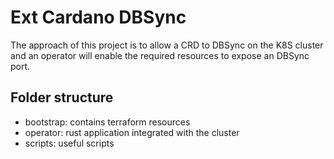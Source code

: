 # Ext Cardano DBSync

The approach of this project is to allow a CRD to DBSync on the K8S cluster and an operator will enable the required resources to expose an DBSync port.

## Folder structure

* bootstrap: contains terraform resources
* operator: rust application integrated with the cluster
* scripts: useful scripts